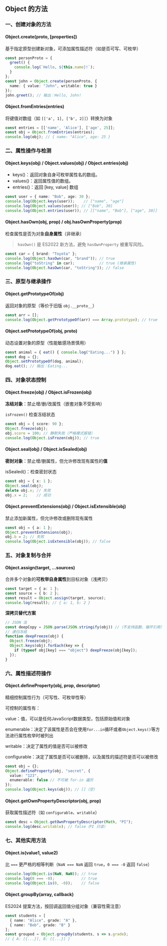 ## Object 的方法

### 一、创建对象的方法

#### Object.create(proto, [properties])

基于指定原型创建新对象，可添加属性描述符（如是否可写、可枚举）

```ts
const personProto = { 
  greet() { 
    console.log(`Hello, ${this.name}!`);
  } 
};
const john = Object.create(personProto, {
  name: { value: "John", writable: true }
});
john.greet(); // 输出：Hello, John!
```

#### Object.fromEntries(entries)

将键值对数组（如 `[['a', 1], ['b', 2]]`）转换为对象

```ts
const entries = [['name', 'Alice'], ['age', 25]];
const obj = Object.fromEntries(entries);
console.log(obj); // { name: "Alice", age: 25 }
```

### 二、属性操作与检测

#### Object.keys(obj) / Object.values(obj) / Object.entries(obj)

- keys()：返回对象自身可枚举属性名的数组。
- values()：返回属性值的数组。
- entries()：返回 [key, value] 数组

```ts
const user = { name: "Bob", age: 30 };
console.log(Object.keys(user));    // ["name", "age"]
console.log(Object.values(user)); // ["Bob", 30]
console.log(Object.entries(user)); // [["name", "Bob"], ["age", 30]]
```

#### Object.hasOwn(obj, prop) / obj.hasOwnProperty(prop)

检查属性是否为对象**自身属性**（非继承）

> `hasOwn()` 是 ES2022 新方法，避免 `hasOwnProperty` 被重写风险。

```ts
const car = { brand: "Toyota" };
console.log(Object.hasOwn(car, "brand")); // true
console.log("toString" in car);           // true (继承属性)
console.log(Object.hasOwn(car, "toString")); // false
```

### 三、原型与继承操作

#### Object.getPrototypeOf(obj)

返回对象的原型（等价于旧版 `obj.__proto__`）

```ts
const arr = [];
console.log(Object.getPrototypeOf(arr) === Array.prototype); // true
```

#### Object.setPrototypeOf(obj, proto)

动态设置对象的原型（性能敏感场景慎用）

```ts
const animal = { eat() { console.log("Eating...") } };
const dog = {};
Object.setPrototypeOf(dog, animal);
dog.eat(); // 输出：Eating...
```

### 四、对象状态控制

#### Object.freeze(obj) / Object.isFrozen(obj)

**冻结对象**：禁止增/删/改属性（嵌套对象不受影响）

`isFrozen()` 检查冻结状态

```ts
const obj = { score: 90 };
Object.freeze(obj);
obj.score = 100; // 静默失败（严格模式报错）
console.log(Object.isFrozen(obj)); // true
```

#### Object.seal(obj) / Object.isSealed(obj)

**密封对象**：禁止增/删属性，但允许修改现有属性的**值**

isSealed()：检查密封状态

```ts
const obj = { x: 1 };
Object.seal(obj);
delete obj.x; // 失败
obj.x = 2;    // 成功
```

#### Object.preventExtensions(obj) / Object.isExtensible(obj)

禁止添加新属性，但允许修改或删除现有属性

```ts
const obj = { a: 1 };
Object.preventExtensions(obj);
obj.b = 2; // 失败
console.log(Object.isExtensible(obj)); // false
```

### 五、对象复制与合并

#### Object.assign(target, ...sources)

合并多个对象的**可枚举自身属性**到目标对象（浅拷贝）

```ts
const target = { a: 1 };
const source = { b: 2 };
const result = Object.assign(target, source);
console.log(result); // { a: 1, b: 2 }
```

**深拷贝替代方案**

```ts
// JSON 法
const deepCopy = JSON.parse(JSON.stringify(obj)) //（不支持函数、循环引用）
// 递归冻结
function deepFreeze(obj) {
  Object.freeze(obj);
  Object.keys(obj).forEach(key => {
    if (typeof obj[key] === "object") deepFreeze(obj[key]);
  });
}
```

### 六、属性描述符操作

#### Object.defineProperty(obj, prop, descriptor)

精细控制属性行为（可写性、可枚举性等）

可控制的属性有：

value：值，可以是任何JavaScript数据类型，包括原始值和对象

enumerable：决定了该属性是否会在使用`for...in`循环或者`Object.keys()`等方法进行属性枚举时被列出

writable：决定了属性的值是否可以被修改

configurable：决定了属性是否可以被删除，以及属性的描述符是否可以被修改

```ts
const obj = {};
Object.defineProperty(obj, "secret", {
  value: "123",
  enumerable: false // 不可被 for-in 遍历
});
console.log(Object.keys(obj)); // []（空）
```

#### Object.getOwnPropertyDescriptor(obj, prop)

获取属性描述符（如 `configurable`、`writable`）

```ts
const desc = Object.getOwnPropertyDescriptor(Math, "PI");
console.log(desc.writable); // false（PI 只读）
```

### 七、其他实用方法

#### Object.is(value1, value2)

比 `===` 更严格的相等判断（`NaN === NaN` 返回 `true`，`0 === -0` 返回 `false`）

```ts
console.log(Object.is(NaN, NaN)); // true
console.log(0 === -0);            // true
console.log(Object.is(0, -0));    // false
```

#### Object.groupBy(array, callback)

ES2024 提案方法，按回调返回值分组对象（兼容性需注意）

```ts
const students = [
  { name: "Alice", grade: "A" }, 
  { name: "Bob", grade: "B" }
];
const grouped = Object.groupBy(students, s => s.grade);
// { A: [{...}], B: [{...}] }
```





































































